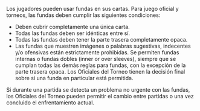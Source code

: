 Los jugadores pueden usar fundas en sus cartas. Para juego oficial y torneos, las fundas deben cumplir las siguientes condiciones:

- Deben cubrir completamente una única carta.    
- Todas las fundas deben ser idénticas entre sí.     
- Todas las fundas deben tener la parte trasera completamente opaca.    
- Las fundas que muestren imágenes o palabras sugestivas, indecentes y/o ofensivas están estrictamente prohibidas.
Se permiten fundas internas o fundas dobles (inner or over sleeves), siempre que se cumplan todas las demás reglas para fundas, con la excepción de la parte trasera opaca. Los Oficiales del Torneo tienen la decisión final sobre si una funda en particular está permitida.

Si durante una partida se detecta un problema no urgente con las fundas, los Oficiales del Torneo pueden permitir el cambio entre partidas o una vez concluido el enfrentamiento actual.